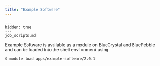 ```yaml
---
title: "Example Software"
---
```


```{toctree}
---
hidden: true
---
job_scripts.md
```

Example Software is available as a module on BlueCrystal and BluePebble and can be loaded into the shell environment using
```{code-block} console
$ module load apps/example-software/2.0.1
```
